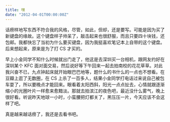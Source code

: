```yaml
---
title: 嘿
date: "2012-04-01T00:00:00Z"
---
```


话痨样地写东西不符合我的风格，尽管，如此，但却，还是要写。可能是因为买了新键盘的缘故。这个键盘样子帅呆了，敲击起来也很舒服，而且只要四十块钱，还包邮。我都快忘了当初为什么要买键盘，因为我挺喜欢笔记本上自带的这个键盘。后来想起来，原来是为了打 CS 才买的。

早上小金同学不知什么时候就出门走了，他这是去深圳买一台相机，跟网友约好在深圳某个 KFC 面对面交易，然后说好等下午回来一起去拍南校的花花草草。对此我兴奋不已，九点钟起床就开始眼巴巴地等，题什么的书什么的一点也不想看。在豆瓣上逛了无数圈，在 CS 上杀了一百多人，结果小金同学打电话过来说自己被包车耍了，所以要晚点才能回来。眼看着太阳西斜，阳光一点点扯去，心情就跟逐渐缩小的光圈叶片一样愈来愈黯淡。那就去拍滨江的夜色吧，最近没什么雾气，晚上很好看。听说昨天地球一小时，小蛮腰把灯都关了，黑压压一片，今天应该不会这样了吧。

真是越来越话痨了，我还是去看书吧。
